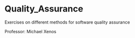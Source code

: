 # Quality_Assurance

Exercises on different methods for software quality assurance 

Professor: Michael Xenos
